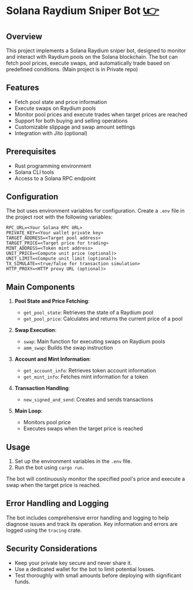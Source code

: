 # Solana Raydium Sniper Bot  [📞👉](https://t.me/blockchainDeveloper_Ben)

## Overview

This project implements a Solana Raydium sniper bot, designed to monitor and interact with Raydium pools on the Solana blockchain. The bot can fetch pool prices, execute swaps, and automatically trade based on predefined conditions.
(Main project is in Private repo)


## Features

- Fetch pool state and price information
- Execute swaps on Raydium pools
- Monitor pool prices and execute trades when target prices are reached
- Support for both buying and selling operations
- Customizable slippage and swap amount settings
- Integration with Jito (optional)

## Prerequisites

- Rust programming environment
- Solana CLI tools
- Access to a Solana RPC endpoint

## Configuration

The bot uses environment variables for configuration. Create a `.env` file in the project root with the following variables:

```
RPC_URL=<Your Solana RPC URL>
PRIVATE_KEY=<Your wallet private key>
TARGET_ADDRESS=<Target pool address>
TARGET_PRICE=<Target price for trading>
MINT_ADDRESS=<Token mint address>
UNIT_PRICE=<Compute unit price (optional)>
UNIT_LIMIT=<Compute unit limit (optional)>
TX_SIMULATE=<true/false for transaction simulation>
HTTP_PROXY=<HTTP proxy URL (optional)>
```

## Main Components

1. **Pool State and Price Fetching**: 
   - `get_pool_state`: Retrieves the state of a Raydium pool
   - `get_pool_price`: Calculates and returns the current price of a pool

2. **Swap Execution**:
   - `swap`: Main function for executing swaps on Raydium pools
   - `amm_swap`: Builds the swap instruction

3. **Account and Mint Information**:
   - `get_account_info`: Retrieves token account information
   - `get_mint_info`: Fetches mint information for a token

4. **Transaction Handling**:
   - `new_signed_and_send`: Creates and sends transactions

5. **Main Loop**:
   - Monitors pool price
   - Executes swaps when the target price is reached

## Usage

1. Set up the environment variables in the `.env` file.
2. Run the bot using `cargo run`.

The bot will continuously monitor the specified pool's price and execute a swap when the target price is reached.

## Error Handling and Logging

The bot includes comprehensive error handling and logging to help diagnose issues and track its operation. Key information and errors are logged using the `tracing` crate.

## Security Considerations

- Keep your private key secure and never share it.
- Use a dedicated wallet for the bot to limit potential losses.
- Test thoroughly with small amounts before deploying with significant funds.

